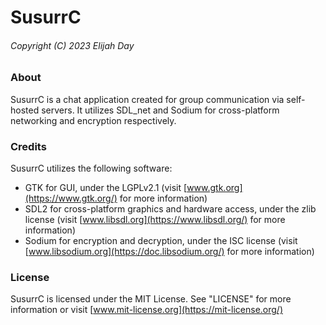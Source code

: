 # SusurrC 

###### Copyright (C) 2023  Elijah Day

### About

SusurrC is a chat application created for group communication via
self-hosted servers.  It utilizes SDL_net and Sodium for cross-platform
networking and encryption respectively.

### Credits

SusurrC utilizes the following software:

* GTK for GUI, under the LGPLv2.1 (visit [www.gtk.org](https://www.gtk.org/)
for more information)
* SDL2 for cross-platform graphics and hardware access, under the zlib
license (visit [www.libsdl.org](https://www.libsdl.org/) for more
information)
* Sodium for encryption and decryption, under the ISC license (visit
[www.libsodium.org](https://doc.libsodium.org/) for more information)

### License

SusurrC is licensed under the MIT License.  See "LICENSE" for more
information or visit [www.mit-license.org](https://mit-license.org/)
